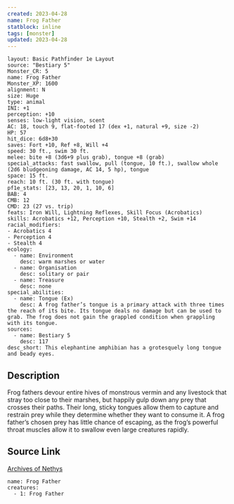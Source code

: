 ```yaml
---
created: 2023-04-28
name: Frog Father
statblock: inline
tags: [monster]
updated: 2023-04-28
---
```

```statblock
layout: Basic Pathfinder 1e Layout
source: "Bestiary 5"
Monster_CR: 5
name: Frog Father
Monster_XP: 1600
alignment: N
size: Huge
type: animal
INI: +1
perception: +10
senses: low-light vision, scent
AC: 18, touch 9, flat-footed 17 (dex +1, natural +9, size -2)
HP: 57
hit_dice: 6d8+30
saves: Fort +10, Ref +8, Will +4
speed: 30 ft., swim 30 ft.
melee: bite +8 (3d6+9 plus grab), tongue +8 (grab)
special_attacks: fast swallow, pull (tongue, 10 ft.), swallow whole (2d6 bludgeoning damage, AC 14, 5 hp), tongue
space: 15 ft.
reach: 10 ft. (30 ft. with tongue)
pf1e_stats: [23, 13, 20, 1, 10, 6]
BAB: 4
CMB: 12
CMD: 23 (27 vs. trip)
feats: Iron Will, Lightning Reflexes, Skill Focus (Acrobatics)
skills: Acrobatics +12, Perception +10, Stealth +2, Swim +14
racial_modifiers:
- Acrobatics 4
- Perception 4
- Stealth 4
ecology:
  - name: Environment
    desc: warm marshes or water
  - name: Organisation
    desc: solitary or pair
  - name: Treasure
    desc: none
special_abilities:
  - name: Tongue (Ex)
    desc: A frog father’s tongue is a primary attack with three times the reach of its bite. Its tongue deals no damage but can be used to grab. The frog does not gain the grappled condition when grappling with its tongue.
sources:
  - name: Bestiary 5
    desc: 117
desc_short: This elephantine amphibian has a grotesquely long tongue and beady eyes.
```
## Description
Frog fathers devour entire hives of monstrous vermin and any livestock that stray too close to their marshes, but happily gulp down any prey that crosses their paths. Their long, sticky tongues allow them to capture and restrain prey while they determine whether they want to consume it. A frog father’s chosen prey has little chance of escaping, as the frog’s powerful throat muscles allow it to swallow even large creatures rapidly.
## Source Link
[Archives of Nethys](https://aonprd.com/MonsterDisplay.aspx?ItemName=Frog%20Father)
```encounter-table
name: Frog Father
creatures:
  - 1: Frog Father
```
